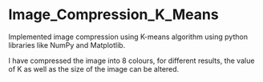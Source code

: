 # Image_Compression_K_Means
Implemented image compression using K-means algorithm using python libraries like NumPy and Matplotlib.

I have compressed the image into 8 colours, for different results, the value of K as well as the size of the image can be altered.
